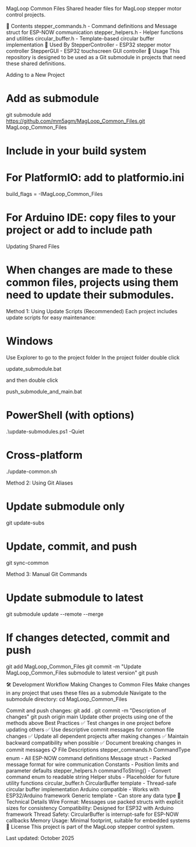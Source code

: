 MagLoop Common Files
Shared header files for MagLoop stepper motor control projects.

📁 Contents
stepper_commands.h - Command definitions and Message struct for ESP-NOW communication
stepper_helpers.h - Helper functions and utilities
circular_buffer.h - Template-based circular buffer implementation
🔗 Used By
StepperController - ESP32 stepper motor controller
StepperGUI - ESP32 touchscreen GUI controller
🚀 Usage
This repository is designed to be used as a Git submodule in projects that need these shared definitions.

Adding to a New Project
# Add as submodule
git submodule add https://github.com/mm5agm/MagLoop_Common_Files.git MagLoop_Common_Files

# Include in your build system
# For PlatformIO: add to platformio.ini
build_flags = -IMagLoop_Common_Files

# For Arduino IDE: copy files to your project or add to include path
Updating Shared Files
# When changes are made to these common files, projects using them need to update their submodules.

Method 1: Using Update Scripts (Recommended)
Each project includes update scripts for easy maintenance:
# Windows
Use Explorer to go to the project folder
In the project folder double click 

update_submodule.bat

and then double click

push_submodule_and_main.bat

# PowerShell (with options)
.\update-submodules.ps1 -Quiet

# Cross-platform
./update-common.sh

Method 2: Using Git Aliases
# Update submodule only
git update-subs

# Update, commit, and push
git sync-common

Method 3: Manual Git Commands
# Update submodule to latest
git submodule update --remote --merge

# If changes detected, commit and push
git add MagLoop_Common_Files
git commit -m "Update MagLoop_Common_Files submodule to latest version"
git push

🛠 Development Workflow
Making Changes to Common Files
Make changes in any project that uses these files as a submodule
Navigate to the submodule directory:
cd MagLoop_Common_Files

Commit and push changes:
git add .
git commit -m "Description of changes"
git push origin main
Update other projects using one of the methods above
Best Practices
✅ Test changes in one project before updating others
✅ Use descriptive commit messages for common file changes
✅ Update all dependent projects after making changes
✅ Maintain backward compatibility when possible
✅ Document breaking changes in commit messages
📋 File Descriptions
stepper_commands.h
CommandType enum - All ESP-NOW command definitions
Message struct - Packed message format for wire communication
Constants - Position limits and parameter defaults
stepper_helpers.h
commandToString() - Convert command enum to readable string
Helper stubs - Placeholder for future utility functions
circular_buffer.h
CircularBuffer template - Thread-safe circular buffer implementation
Arduino compatible - Works with ESP32/Arduino framework
Generic template - Can store any data type
🔧 Technical Details
Wire Format: Messages use packed structs with explicit sizes for consistency
Compatibility: Designed for ESP32 with Arduino framework
Thread Safety: CircularBuffer is interrupt-safe for ESP-NOW callbacks
Memory Usage: Minimal footprint, suitable for embedded systems
📄 License
This project is part of the MagLoop stepper control system.

Last updated: October 2025
